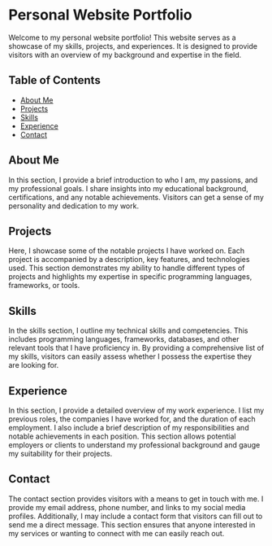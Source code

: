 # Personal Website Portfolio

Welcome to my personal website portfolio! This website serves as a showcase of my skills, projects, and experiences. It is designed to provide visitors with an overview of my background and expertise in the field.

## Table of Contents

- [About Me](#about-me)
- [Projects](#projects)
- [Skills](#skills)
- [Experience](#experience)
- [Contact](#contact)

## About Me

In this section, I provide a brief introduction to who I am, my passions, and my professional goals. 
I share insights into my educational background, certifications, and any notable achievements. 
Visitors can get a sense of my personality and dedication to my work.

## Projects

Here, I showcase some of the notable projects I have worked on. 
Each project is accompanied by a description, key features, and technologies used. 
This section demonstrates my ability to handle different types of projects and highlights my expertise in specific programming languages, frameworks, or tools.

## Skills

In the skills section, I outline my technical skills and competencies. 
This includes programming languages, frameworks, databases, and other relevant tools that I have proficiency in. 
By providing a comprehensive list of my skills, visitors can easily assess whether I possess the expertise they are looking for.

## Experience

In this section, I provide a detailed overview of my work experience. 
I list my previous roles, the companies I have worked for, and the duration of each employment. 
I also include a brief description of my responsibilities and notable achievements in each position. 
This section allows potential employers or clients to understand my professional background and gauge my suitability for their projects.

## Contact

The contact section provides visitors with a means to get in touch with me. 
I provide my email address, phone number, and links to my social media profiles. 
Additionally, I may include a contact form that visitors can fill out to send me a direct message. 
This section ensures that anyone interested in my services or wanting to connect with me can easily reach out.

